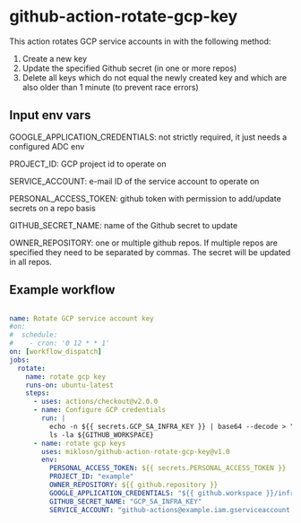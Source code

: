 # github-action-rotate-gcp-key

This action rotates GCP service accounts in with the following method:

1. Create a new key
2. Update the specified Github secret (in one or more repos)
3. Delete all keys which do not equal the newly created key and which are also older than 1 minute (to prevent race errors)

## Input env vars

GOOGLE_APPLICATION_CREDENTIALS: not strictly required, it just needs a configured ADC env

PROJECT_ID: GCP project id to operate on

SERVICE_ACCOUNT: e-mail ID of the service account to operate on

PERSONAL_ACCESS_TOKEN: github token with permission to add/update secrets on a repo basis

GITHUB_SECRET_NAME: name of the Github secret to update

OWNER_REPOSITORY: one or multiple github repos. If multiple repos are specified they need to be separated by commas. 
The secret will be updated in all repos.

## Example workflow
```yaml

name: Rotate GCP service account key
#on:
#  schedule:
#    - cron: '0 12 * * 1'
on: [workflow_dispatch]
jobs:
  rotate:
    name: rotate gcp key
    runs-on: ubuntu-latest
    steps:
      - uses: actions/checkout@v2.0.0
      - name: Configure GCP credentials
        run: |
          echo -n ${{ secrets.GCP_SA_INFRA_KEY }} | base64 --decode > "${GITHUB_WORKSPACE}/infra.json"
          ls -la ${GITHUB_WORKSPACE}
      - name: rotate gcp keys
        uses: miklosn/github-action-rotate-gcp-key@v1.0
        env:
          PERSONAL_ACCESS_TOKEN: ${{ secrets.PERSONAL_ACCESS_TOKEN }}
          PROJECT_ID: "example"
          OWNER_REPOSITORY: ${{ github.repository }}
          GOOGLE_APPLICATION_CREDENTIALS: "${{ github.workspace }}/infra.json"
          GITHUB_SECRET_NAME: "GCP_SA_INFRA_KEY"
          SERVICE_ACCOUNT: "github-actions@example.iam.gserviceaccount.com"
```